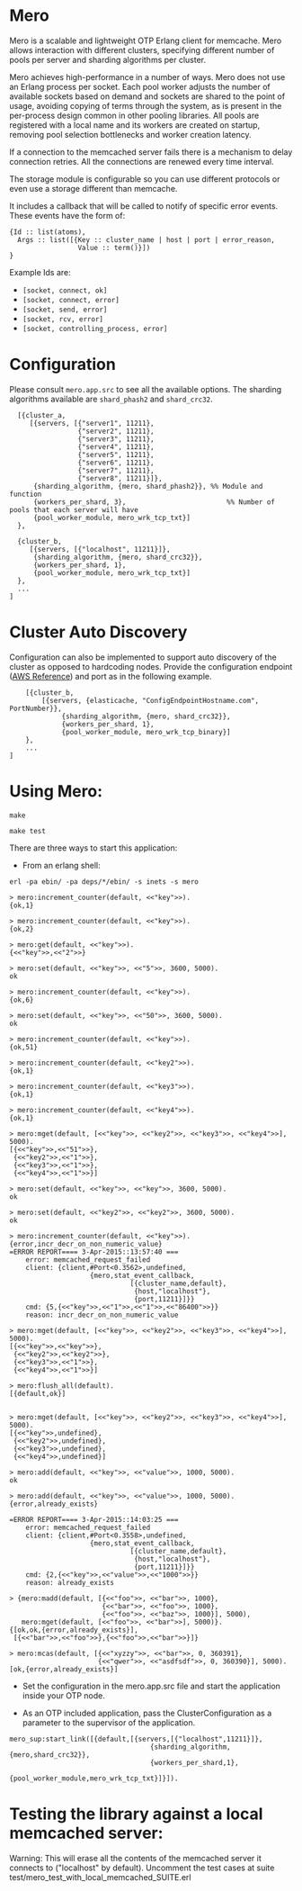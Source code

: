Mero
========

Mero is a scalable and lightweight OTP Erlang client for memcache. Mero allows
interaction with different clusters, specifying different number of pools per
server and sharding algorithms per cluster.

Mero achieves high-performance in a number of ways. Mero does not use an Erlang
process per socket. Each pool worker adjusts the number of available sockets
based on demand and sockets are shared to the point of usage, avoiding copying
of terms through the system, as is present in the per-process design common in
other pooling libraries. All pools are registered with a local name and its
workers are created on startup, removing pool selection bottlenecks and worker
creation latency.

If a connection to the memcached server fails there is a mechanism to delay
connection retries. All the connections are renewed every time interval.

The storage module is configurable so you can use different protocols or even
use a storage different than memcache.

It includes a callback that will be called to notify of specific error events.
These events have the form of:

```
{Id :: list(atoms),
  Args :: list([{Key :: cluster_name | host | port | error_reason,
                 Value :: term()}])
}
```

Example Ids are:

 - `[socket, connect, ok]`
 - `[socket, connect, error]`
 - `[socket, send, error]`
 - `[socket, rcv, error]`
 - `[socket, controlling_process, error]`

Configuration
=============

Please consult `mero.app.src` to see all the available options. The sharding
algorithms available are `shard_phash2` and `shard_crc32`.

```
  [{cluster_a,
     [{servers, [{"server1", 11211},
                 {"server2", 11211},
                 {"server3", 11211},
                 {"server4", 11211},
                 {"server5", 11211},
                 {"server6", 11211},
                 {"server7", 11211},
                 {"server8", 11211}]},
      {sharding_algorithm, {mero, shard_phash2}}, %% Module and function
      {workers_per_shard, 3},                         %% Number of pools that each server will have
      {pool_worker_module, mero_wrk_tcp_txt}]
  },

  {cluster_b,
     [{servers, [{"localhost", 11211}]},
      {sharding_algorithm, {mero, shard_crc32}},
      {workers_per_shard, 1},
      {pool_worker_module, mero_wrk_tcp_txt}]
  },
  ...
]

```

Cluster Auto Discovery
======================

Configuration can also be implemented to support auto discovery of the cluster as opposed to hardcoding nodes. Provide the configuration endpoint ([AWS Reference](http://docs.aws.amazon.com/AmazonElastiCache/latest/UserGuide/AutoDiscovery.html)) and port as in the following example.

```
    [{cluster_b,
        [{servers, {elasticache, "ConfigEndpointHostname.com", PortNumber}},
             {sharding_algorithm, {mero, shard_crc32}},
             {workers_per_shard, 1},
             {pool_worker_module, mero_wrk_tcp_binary}]
    },
    ...
]

```

Using Mero:
===============

```
make

make test

```

There are three ways to start this application:

 - From an erlang shell:
```
erl -pa ebin/ -pa deps/*/ebin/ -s inets -s mero

> mero:increment_counter(default, <<"key">>).
{ok,1}

> mero:increment_counter(default, <<"key">>).
{ok,2}

> mero:get(default, <<"key">>).
{<<"key">>,<<"2">>}

> mero:set(default, <<"key">>, <<"5">>, 3600, 5000).
ok

> mero:increment_counter(default, <<"key">>).
{ok,6}

> mero:set(default, <<"key">>, <<"50">>, 3600, 5000).
ok

> mero:increment_counter(default, <<"key">>).
{ok,51}

> mero:increment_counter(default, <<"key2">>).
{ok,1}

> mero:increment_counter(default, <<"key3">>).
{ok,1}

> mero:increment_counter(default, <<"key4">>).
{ok,1}

> mero:mget(default, [<<"key">>, <<"key2">>, <<"key3">>, <<"key4">>], 5000).
[{<<"key">>,<<"51">>},
 {<<"key2">>,<<"1">>},
 {<<"key3">>,<<"1">>},
 {<<"key4">>,<<"1">>}]

> mero:set(default, <<"key">>, <<"key">>, 3600, 5000).
ok

> mero:set(default, <<"key2">>, <<"key2">>, 3600, 5000).
ok

> mero:increment_counter(default, <<"key">>).
{error,incr_decr_on_non_numeric_value}
=ERROR REPORT==== 3-Apr-2015::13:57:40 ===
    error: memcached_request_failed
    client: {client,#Port<0.3562>,undefined,
                    {mero,stat_event_callback,
                              [{cluster_name,default},
                               {host,"localhost"},
                               {port,11211}]}}
    cmd: {5,{<<"key">>,<<"1">>,<<"1">>,<<"86400">>}}
    reason: incr_decr_on_non_numeric_value

> mero:mget(default, [<<"key">>, <<"key2">>, <<"key3">>, <<"key4">>], 5000).
[{<<"key">>,<<"key">>},
 {<<"key2">>,<<"key2">>},
 {<<"key3">>,<<"1">>},
 {<<"key4">>,<<"1">>}]

> mero:flush_all(default).
[{default,ok}]


> mero:mget(default, [<<"key">>, <<"key2">>, <<"key3">>, <<"key4">>], 5000).
[{<<"key">>,undefined},
 {<<"key2">>,undefined},
 {<<"key3">>,undefined},
 {<<"key4">>,undefined}]

> mero:add(default, <<"key">>, <<"value">>, 1000, 5000).
ok

> mero:add(default, <<"key">>, <<"value">>, 1000, 5000).
{error,already_exists}

=ERROR REPORT==== 3-Apr-2015::14:03:25 ===
    error: memcached_request_failed
    client: {client,#Port<0.3558>,undefined,
                    {mero,stat_event_callback,
                              [{cluster_name,default},
                               {host,"localhost"},
                               {port,11211}]}}
    cmd: {2,{<<"key">>,<<"value">>,<<"1000">>}}
    reason: already_exists

> {mero:madd(default, [{<<"foo">>, <<"bar">>, 1000},
                       {<<"bar">>, <<"foo">>, 1000},
                       {<<"foo">>, <<"baz">>, 1000}], 5000),
   mero:mget(default, [<<"foo">>, <<"bar">>], 5000)}.
{[ok,ok,{error,already_exists}],
 [{<<"bar">>,<<"foo">>},{<<"foo">>,<<"bar">>}]}

> mero:mcas(default, [{<<"xyzzy">>, <<"bar">>, 0, 360391},
                      {<<"qwer">>, <<"asdfsdf">>, 0, 360390}], 5000).
[ok,{error,already_exists}]
```


 - Set the configuration in the mero.app.src file and start the application inside your
OTP node.


 - As an OTP included application, pass the ClusterConfiguration as a parameter to the
supervisor of the application.

```
mero_sup:start_link([{default,[{servers,[{"localhost",11211}]},
                                   {sharding_algorithm,{mero,shard_crc32}},
                                   {workers_per_shard,1},
                                   {pool_worker_module,mero_wrk_tcp_txt}]}]).

```

Testing the library against a local memcached server:
=====================================================

Warning: This will erase all the contents of the memcached server it connects to ("localhost" by default).
Uncomment the test cases at suite test/mero_test_with_local_memcached_SUITE.erl

